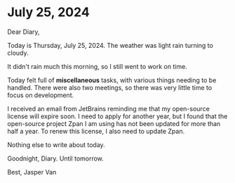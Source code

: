 # July 25, 2024

Dear Diary,

Today is Thursday, July 25, 2024. The weather was light rain turning to cloudy.

It didn't rain much this morning, so I still went to work on time.

Today felt full of **miscellaneous** tasks, with various things needing to be handled. There were also two meetings, so there was very little time to focus on development.

I received an email from JetBrains reminding me that my open-source license will expire soon. I need to apply for another year, but I found that the open-source project Zpan I am using has not been updated for more than half a year. To renew this license, I also need to update Zpan.

Nothing else to write about today.

Goodnight, Diary. Until tomorrow.

Best, Jasper Van
